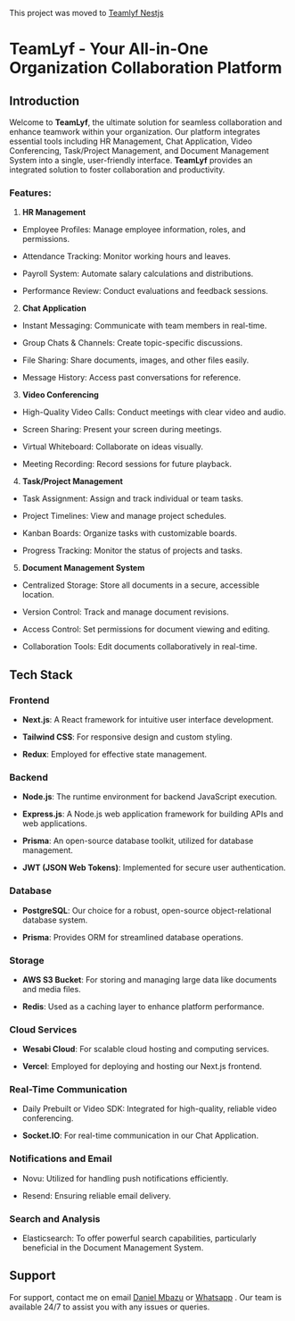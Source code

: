 This project was moved to [Teamlyf Nestjs](https://github.com/Mbazu-Daniel/teamlyf-backend-nestjs) 


# TeamLyf - Your All-in-One Organization Collaboration Platform

  

## Introduction

  

Welcome to **TeamLyf**, the ultimate solution for seamless collaboration and enhance teamwork within your organization. Our platform integrates essential tools including HR Management, Chat Application, Video Conferencing, Task/Project Management, and Document Management System into a single, user-friendly interface. **TeamLyf** provides an integrated solution to foster collaboration and productivity.

  

### Features:

  

1.  **HR Management**

- Employee Profiles: Manage employee information, roles, and permissions.

- Attendance Tracking: Monitor working hours and leaves.

- Payroll System: Automate salary calculations and distributions.

- Performance Review: Conduct evaluations and feedback sessions.

2.  **Chat Application**

- Instant Messaging: Communicate with team members in real-time.

- Group Chats & Channels: Create topic-specific discussions.

- File Sharing: Share documents, images, and other files easily.

- Message History: Access past conversations for reference.

3.  **Video Conferencing**

- High-Quality Video Calls: Conduct meetings with clear video and audio.

- Screen Sharing: Present your screen during meetings.

- Virtual Whiteboard: Collaborate on ideas visually.

- Meeting Recording: Record sessions for future playback.

4.  **Task/Project Management**

- Task Assignment: Assign and track individual or team tasks.

- Project Timelines: View and manage project schedules.

- Kanban Boards: Organize tasks with customizable boards.

- Progress Tracking: Monitor the status of projects and tasks.

5.  **Document Management System**

- Centralized Storage: Store all documents in a secure, accessible location.

- Version Control: Track and manage document revisions.

- Access Control: Set permissions for document viewing and editing.

- Collaboration Tools: Edit documents collaboratively in real-time.

  

## Tech Stack

  

### Frontend

  

-  **Next.js**: A React framework for intuitive user interface development.

-  **Tailwind CSS**: For responsive design and custom styling.

-  **Redux**: Employed for effective state management.

  

### Backend

  

-  **Node.js**: The runtime environment for backend JavaScript execution.

-  **Express.js**: A Node.js web application framework for building APIs and web applications.

-  **Prisma**: An open-source database toolkit, utilized for database management.

-  **JWT (JSON Web Tokens)**: Implemented for secure user authentication.

  

### Database

  

-  **PostgreSQL**: Our choice for a robust, open-source object-relational database system.

-  **Prisma**: Provides ORM for streamlined database operations.

  

### Storage

  

-  **AWS S3 Bucket**: For storing and managing large data like documents and media files.

-  **Redis**: Used as a caching layer to enhance platform performance.

  

### Cloud Services

  

-  **Wesabi Cloud**: For scalable cloud hosting and computing services.

-  **Vercel**: Employed for deploying and hosting our Next.js frontend.

  

### Real-Time Communication

  

-  Daily Prebuilt or Video SDK: Integrated for high-quality, reliable video conferencing.

-  **Socket.IO**: For real-time communication in our Chat Application.

  

### Notifications and Email


-  Novu: Utilized for handling push notifications efficiently.

-  Resend: Ensuring reliable email delivery.

### Search and Analysis
-  Elasticsearch: To offer powerful search capabilities, particularly beneficial in the Document Management System.

## Support
For support, contact me  on email [Daniel Mbazu](mailto:mbazudaniel97@gmail.com) or [Whatsapp](https://wa.me/2349096809900)  . Our team is available 24/7 to assist you with any issues or queries.
